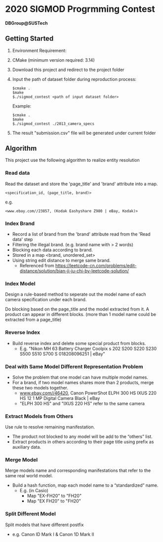 # 2020 SIGMOD Progrmming Contest

#### DBGroup@SUSTech

## Getting Started

1. Environment Requirement:
   
1. CMake (minimum version required: 3.14)
   
1. Download this project and redirect to the project folder

3. Input the path of dataset folder during reproduction process:

   ```
   $cmake .
   $make
   $./sigmod_contest <path of input dataset folder>
   ```

   Example:

   ```
   $cmake .
   $make
   $./sigmod_contest ./2013_camera_specs
   ```


4. The result "submission.csv" file will be generated under current folder

## Algorithm

This project use the following algorithm to realize entity resolution

### Read data

Read the dataset and store the 'page_title' and 'brand' attribute into a map.

```
<specification_id, (page_title, brand)>
```

e.g.

```
<www.ebay.com//23857, (Kodak Eashyshare Z980 | eBay, Kodak)>
```



### Index Brand

- Record a list of brand from the 'brand' attribute read from the 'Read data' step
- Filtering the illegal brand. (e.g. brand name with > 2 words)
- Blocking each data according to brand.
- Stored in a map <brand, unordered_set<string>>
- Using string edit distance to merge same brand.
  - Referenced from https://leetcode-cn.com/problems/edit-distance/solution/bian-ji-ju-chi-by-leetcode-solution/

### Index Model

Design a rule-based method to seperate out the model name of each camera specification under each brand. 

Do blocking based on the page_title and the model extracted from it. A product can appear in different blocks. (more than 1 model name could be extracted from a page_title)

### Reverse Index

- Build reverse index and delete some special product from blocks.
  - E.g. "Nikon MH 63 Battery Charger Coolpix s 202 S200 S220 S230 S500 S510 S700 S 018208096251 | eBay"

### Deal with Same Model Different Representation Problem

- Solve the problem that one model can have multiple model names. 
- For a brand, if two model names shares more than 2 products, merge these two models together.
  - www.ebay.com//46420, Canon PowerShot ELPH 300 HS IXUS 220 HS 12 1 MP Digital Camera Black | eBay
  - "ELPH 300 HS" and "IXUS 220 HS" refer to the same camera

### Extract Models from Others

Use rule to resolve remaining manifestation.

- The product not blocked to any model will be add to the “others” list.
- Extract products in others according to their page title using prefix as auxiliary data.

### Merge Model

Merge models name and corresponding manifestations that refer to the same real world model.

- Build a hash function, map each model name to a “standardized” name.
  - E.g. (in Casio)
    - Map "EX-FH20" to "FH20"
    - Map "EX FH20" to "FH20"

### Split Different Model

Split models that have different postfix 

- e.g. Canon ID Mark I & Canon 1D Mark II